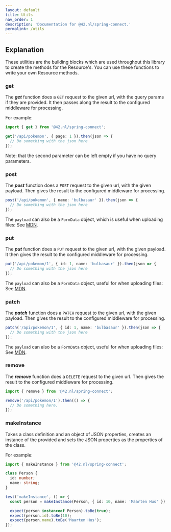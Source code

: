 ```yaml
---
layout: default
title: Utils
nav_order: 1
description: 'Documentation for @42.nl/spring-connect.'
permalink: /utils
---
```


## Explanation

These utilities are the building blocks which are used throughout this library to create the methods for the Resource's. You can use
these functions to write your own Resource methods.

### get

The **_get_** function does a `GET` request to the given url, with the query params if they are provided. It then passes along the result to the configured middleware for processing.

For example:

```ts
import { get } from '@42.nl/spring-connect';

get('/api/pokemon', { page: 1 }).then(json => {
  // Do something with the json here
});
```

Note: that the second parameter can be left empty if you have
no query parameters.

### post

The **_post_** function does a `POST` request to the given url, with the given payload.
Then gives the result to the configured middleware
for processing.

```ts
post('/api/pokemon', { name: 'bulbasaur' }).then(json => {
  // Do something with the json here
});
```

The `payload` can also be a `FormData` object, which is useful when uploading
files: See [MDN](https://developer.mozilla.org/en-US/docs/Web/API/FormData).

### put

The **_put_** function does a `PUT` request to the given url, with the given payload.
It then gives the result to the configured middleware for processing.

```ts
put('/api/pokemon/1', { id: 1, name: 'bulbasaur' }).then(json => {
  // Do something with the json here
});
```

The `payload` can also be a `FormData` object, useful for when uploading
files: See [MDN](https://developer.mozilla.org/en-US/docs/Web/API/FormData).

### patch

The **_patch_** function does a `PATCH` request to the given url, with the given payload.
Then gives the result to the configured middleware
for processing.

```ts
patch('/api/pokemon/1', { id: 1, name: 'bulbasaur' }).then(json => {
  // Do something with the json here
});
```

The `payload` can also be a `FormData` object, useful for when uploading
files: See [MDN](https://developer.mozilla.org/en-US/docs/Web/API/FormData).

### remove

The **_remove_** function does a `DELETE` request to the given url.
Then gives the result to the configured middleware
for processing.

```ts
import { remove } from '@42.nl/spring-connect';

remove('/api/pokemon/1').then(() => {
  // Do something here.
});
```

### makeInstance

Takes a class definition and an object of JSON properties,
creates an instance of the provided and sets the JSON properties
as the properties of the class.

For example:

```ts
import { makeInstance } from '@42.nl/spring-connect';

class Person {
  id: number;
  name: string;
}

test('makeInstance', () => {
  const person = makeInstance(Person, { id: 10, name: 'Maarten Hus' });

  expect(person instanceof Person).toBe(true);
  expect(person.id).toBe(10);
  expect(person.name).toBe('Maarten Hus');
});
```
